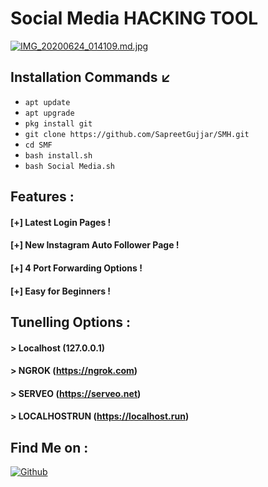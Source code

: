 # Social Media HACKING TOOL 
[![IMG_20200624_014109.md.jpg](https://imagehost.imageupload.net/2020/06/24/IMG_20200624_014109.md.jpg)](https://www.imageupload.net/image/9pFIc)

## Installation Commands ↙️
* `apt update`
* `apt upgrade`
* `pkg install git`
* `git clone https://github.com/SapreetGujjar/SMH.git`
* `cd SMF`
* `bash install.sh`
* `bash Social Media.sh`

## Features :
#### [+] Latest Login Pages !
#### [+] New Instagram Auto Follower Page !
#### [+] 4 Port Forwarding Options !
#### [+] Easy for Beginners !

## Tunelling Options :
#### > Localhost (127.0.0.1)
#### > NGROK (https://ngrok.com)
#### > SERVEO (https://serveo.net)
#### > LOCALHOSTRUN (https://localhost.run)

## Find Me on :
[![Github](https://img.shields.io/badge/Github-Sapreet--GuJJar-green?style=for-the-badge&logo=github)](https://github.com/SapreetGujjar)




